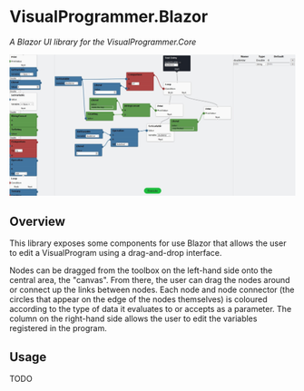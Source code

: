 # VisualProgrammer.Blazor

*A Blazor UI library for the VisualProgrammer.Core*

![Preview](./.media/preview.jpg)

## Overview

This library exposes some components for use Blazor that allows the user to edit a VisualProgram using a drag-and-drop interface.

Nodes can be dragged from the toolbox on the left-hand side onto the central area, the "canvas". From there, the user can drag the nodes around or connect up the links between nodes. Each node and node connector (the circles that appear on the edge of the nodes themselves) is coloured according to the type of data it evaluates to or accepts as a parameter. The column on the right-hand side allows the user to edit the variables registered in the program.

## Usage

TODO
